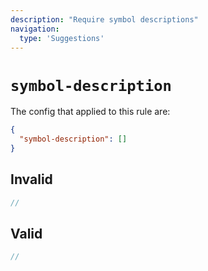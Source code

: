 ```yaml
---
description: "Require symbol descriptions"
navigation:
  type: 'Suggestions'
---
```


# `symbol-description`

The config that applied to this rule are:

```json
{
  "symbol-description": []
}
```

## Invalid

```js invalid
//
```

## Valid

```js valid
//
```
  